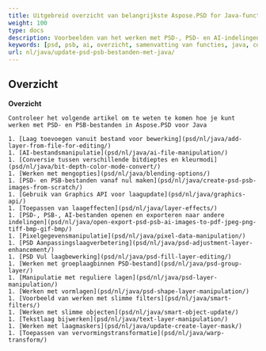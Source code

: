 ```yaml
---
title: Uitgebreid overzicht van belangrijkste Aspose.PSD for Java-functies
weight: 100
type: docs
description: Voorbeelden van het werken met PSD-, PSD- en AI-indelingen met behulp van Java
keywords: [psd, psb, ai, overzicht, samenvatting van functies, java, codevoorbeeld]
url: nl/java/update-psd-psb-bestanden-met-java/
---
```


## **Overzicht**

**Overzicht**
	
	Controleer het volgende artikel om te weten te komen hoe je kunt werken met PSD- en PSB-bestanden in Aspose.PSD voor Java
	
	1. [Laag toevoegen vanuit bestand voor bewerking](psd/nl/java/add-layer-from-file-for-editing/) 
	1. [AI-bestandsmanipulatie](psd/nl/java/ai-file-manipulation/) 
	1. [Conversie tussen verschillende bitdieptes en kleurmodi](psd/nl/java/bit-depth-color-mode-convert/) 
	1. [Werken met mengopties](psd/nl/java/blending-options/) 
	1. [PSD- en PSB-bestanden vanaf nul maken](psd/nl/java/create-psd-psb-images-from-scratch/) 	
	1. [Gebruik van Graphics API voor laagupdate](psd/nl/java/graphics-api/) 
	1. [Toepassen van laageffecten](psd/nl/java/layer-effects/) 
	1. [PSD-, PSB-, AI-bestanden openen en exporteren naar andere indelingen](psd/nl/java/open-export-psd-psb-ai-images-to-pdf-jpeg-png-tiff-bmp-gif-bmp/) 
	1. [Pixelgegevensmanipulatie](psd/nl/java/pixel-data-manipulation/) 
	1. [PSD Aanpassingslaagverbetering](psd/nl/java/psd-adjustment-layer-enhancement/) 
	1. [PSD Vul laagbewerking](psd/nl/java/psd-fill-layer-editing/) 
	1. [Werken met groeplaagbinnen PSD-bestand](psd/nl/java/psd-group-layer/) 
	1. [Manipulatie met reguliere lagen](psd/nl/java/psd-layer-manipulation/) 
	1. [Werken met vormlagen](psd/nl/java/psd-shape-layer-manipulation/) 
	1. [Voorbeeld van werken met slimme filters](psd/nl/java/smart-filters/) 
	1. [Werken met slimme objecten](psd/nl/java/smart-object-update/) 
	1. [Tekstlaag bijwerken](psd/nl/java/text-layer-manipulation/) 
	1. [Werken met laagmaskers](psd/nl/java/update-create-layer-mask/) 	
	1. [Toepassen van vervormingstransformatie](psd/nl/java/warp-transform/)
